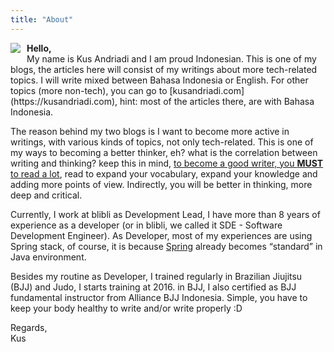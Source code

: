 ```yaml
---
title: "About"
---
```


<img src="https://kusandriadi.com/wp-content/uploads/2019/06/pp.jpg" style="float: left; margin-right: 10px; margin-bottom: 10px" /> 
<strong>Hello,</strong></br>
My name is Kus Andriadi and I am proud Indonesian. This is one of my blogs, the articles here will consist of my writings about more tech-related topics. I will write mixed between Bahasa Indonesia or English. For other topics (more non-tech), you can go to [kusandriadi.com](https://kusandriadi.com), hint: most of the articles there, are with Bahasa Indonesia.

The reason behind my two blogs is I want to become more active in writings, with various kinds of topics, not only tech-related. This is one of my ways to becoming a better thinker, eh? what is the correlation between writing and thinking? keep this in mind, <u>to become a good writer, you <b>MUST</b> to read a lot</u>, read to expand your vocabulary, expand your knowledge and adding more points of view. Indirectly, you will be better in thinking, more deep and critical.

Currently, I work at blibli as Development Lead, I have more than 8 years of experience as a developer (or in blibli, we called it SDE - Software Development Engineer). As Developer, most of my experiences are using Spring stack, of course, it is because [Spring](https://spring.io) already becomes “standard” in Java environment.

Besides my routine as Developer, I trained regularly in Brazilian Jiujitsu (BJJ) and Judo, I starts training at 2016. in BJJ, I also certified as BJJ fundamental instructor from Alliance BJJ Indonesia. Simple, you have to keep your body healthy to write and/or write properly :D

Regards,</br>
Kus